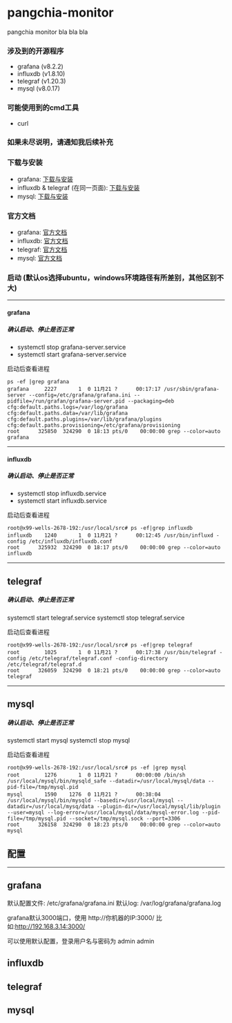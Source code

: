 # pangchia-monitor
pangchia monitor bla bla bla




### 涉及到的开源程序 
* grafana (v8.2.2)   
* influxdb (v1.8.10)
* telegraf (v1.20.3)
* mysql (v8.0.17)

### 可能使用到的cmd工具
* curl



### 如果未尽说明，请通知我后续补充

### 下载与安装

* grafana: [下载与安装](https://grafana.com/docs/grafana/latest/installation/)
* influxdb & telegraf (在同一页面): [下载与安装](https://portal.influxdata.com/downloads/)
* mysql: [下载与安装](https://dev.mysql.com/downloads/mysql/)


### 官方文档

* grafana: [官方文档](https://grafana.com/docs/grafana/latest/)
* influxdb: [官方文档](https://docs.influxdata.com/influxdb/v2.1/)
* telegraf: [官方文档](https://docs.influxdata.com/telegraf/v1.20/)
* mysql: [官方文档](https://dev.mysql.com/doc/refman/8.0/en/)



### 启动 (默认os选择ubuntu，windows环境路径有所差别，其他区别不大)

---
#### grafana

##### 确认启动、停止是否正常
* systemctl stop grafana-server.service 
* systemctl start grafana-server.service

启动后查看进程
```
ps -ef |grep grafana
grafana     2227       1  0 11月21 ?      00:17:17 /usr/sbin/grafana-server --config=/etc/grafana/grafana.ini --pidfile=/run/grafan/grafana-server.pid --packaging=deb cfg:default.paths.logs=/var/log/grafana cfg:default.paths.data=/var/lib/grafana cfg:default.paths.plugins=/var/lib/grafana/plugins cfg:default.paths.provisioning=/etc/grafana/provisioning
root      325850  324290  0 18:13 pts/0    00:00:00 grep --color=auto grafana 

```

---
#### influxdb

##### 确认启动、停止是否正常
* systemctl stop influxdb.service
* systemctl start influxdb.service

启动后查看进程
```
root@x99-wells-2678-192:/usr/local/src# ps -ef|grep influxdb
influxdb    1240       1  0 11月21 ?      00:12:45 /usr/bin/influxd -config /etc/influxdb/influxdb.conf
root      325932  324290  0 18:17 pts/0    00:00:00 grep --color=auto influxdb

```

---
## telegraf

##### 确认启动、停止是否正常
systemctl start telegraf.service
systemctl stop telegraf.service

启动后查看进程

```
root@x99-wells-2678-192:/usr/local/src# ps -ef|grep telegraf   
root        1025       1  0 11月21 ?      00:17:38 /usr/bin/telegraf -config /etc/telegraf/telegraf.conf -config-directory /etc/telegraf/telegraf.d
root      326059  324290  0 18:21 pts/0    00:00:00 grep --color=auto telegraf
```



---
## mysql
##### 确认启动、停止是否正常
systemctl start mysql
systemctl stop mysql

启动后查看进程
```
root@x99-wells-2678-192:/usr/local/src# ps -ef |grep mysql
root        1276       1  0 11月21 ?      00:00:00 /bin/sh /usr/local/mysql/bin/mysqld_safe --datadir=/usr/local/mysql/data --pid-file=/tmp/mysql.pid
mysql       1590    1276  0 11月21 ?      00:38:04 /usr/local/mysql/bin/mysqld --basedir=/usr/local/mysql --datadir=/usr/local/mysq/data --plugin-dir=/usr/local/mysql/lib/plugin --user=mysql --log-error=/usr/local/mysql/data/mysql-error.log --pid-file=/tmp/mysql.pid --socket=/tmp/mysql.sock --port=3306
root      326158  324290  0 18:23 pts/0    00:00:00 grep --color=auto mysql
```




## 配置

---

## grafana

默认配置文件: /etc/grafana/grafana.ini
默认log: /var/log/grafana/grafana.log

grafana默认3000端口，使用 http://你机器的IP:3000/
比如:http://192.168.3.14:3000/

可以使用默认配置，登录用户名与密码为  admin  admin



## influxdb



## telegraf



## mysql




